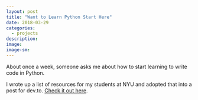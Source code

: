 ```yaml
---
layout: post
title: "Want to Learn Python Start Here"
date: 2018-03-29
categories:
  - projects
description:
image:
image-sm:
---
```

About once a week, someone asks me about how to start learning to write code in Python.

I wrote up a list of resources for my students at NYU and adopted that into a post for dev.to. [Check it out here](https://dev.to/jessicagarson/resources-for-learning-python-hd6).
